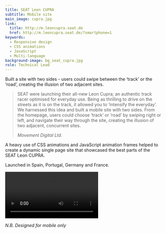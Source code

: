 ```yaml
---
title: SEAT Leon CUPRA
subtitle: Mobile site
main_image: cupra.jpg
link:
  title: http://m.leoncupra.seat.de
  href: http://m.leoncupra.seat.de/?smartphone=1   
keywords:
  - Responsive design
  - CSS animations
  - JavaScript
  - Multi-language
background-image: bg_seat_cupra.jpg
role: Technical Lead
---
```


Built a site with two sides - users could swipe between the &lsquo;track&rsquo; or the &lsquo;road&rsquo;, creating the illusion of two adjacent sites.

> SEAT were launching their all-new Leon Cupra; an authentic track racer optimised for everyday use. Being as thrilling to drive on the streets as it is on the track, it allowed you to ‘intensify the everyday’. We harnessed this idea and built a mobile site with two sides. From the homepage, users could choose ‘track’ or ‘road’ by swiping right or left, and navigate their way through the site, creating the illusion of two adjacent, concurrent sites.
>
> <cite>Movement Digital Ltd.</cite>

A heavy use of CSS animations and JavaScript animation frames helped to create a dynamic single page site that showcased the best parts of the SEAT Leon CUPRA.

Launched in Spain, Portugal, Germany and France.

<video controls>
	<source src="/videos/CUPRA_AwardEntry_640x360.mp4">
	<source src="/videos/CUPRA_AwardEntry_640x360.webm">
</video>

_N.B. Designed for mobile only_
